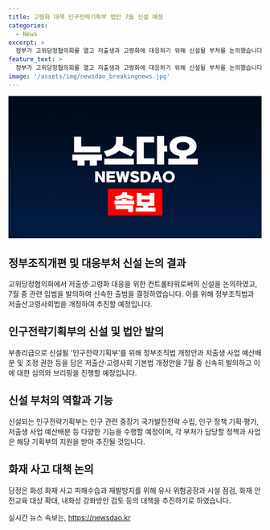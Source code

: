 ```yaml
---
title: 고령화 대책 인구전략기획부 법안 7월 신설 예정
categories:
  - News
excerpt: >
  정부가 고위당정협의회를 열고 저출생과 고령화에 대응하기 위해 신설될 부처를 논의했습니다. 이에 관련 법안을 7월 중 발의하고 신속히 추진할 예정이며, 새 부처는 인구 관련 정책 기획과 평가, 저출생 사업 예산배분 등을 담당할 것으로 전해졌습니다. 또한 화성 화재 사고 피해수습 및 재발방지 대책도 논의되었습니다. 당정의 결정을 토대로 정부조직법과 저출산·고령사회법이 개정될 예정입니다.
feature_text: >
  정부가 고위당정협의회를 열고 저출생과 고령화에 대응하기 위해 신설될 부처를 논의했습니다. 이에 관련 법안을 7월 중 발의하고 신속히 추진할 예정이며, 새 부처는 인구 관련 정책 기획과 평가, 저출생 사업 예산배분 등을 담당할 것으로 전해졌습니다. 또한 화성 화재 사고 피해수습 및 재발방지 대책도 논의되었습니다. 당정의 결정을 토대로 정부조직법과 저출산·고령사회법이 개정될 예정입니다.
image: '/assets/img/newsdao_breakingnews.jpg'
---
```


<p><img src="/assets/img/newsdao_breakingnews.jpg" alt="pcversion 속보" /></p>

<h2 data-ke-size="size26">정부조직개편 및 대응부처 신설 논의 결과</h2>

<p data-ke-size="size16">고위당정협의회에서 저출생·고령화 대응을 위한 컨트롤타워로써의 신설을 논의하였고, 7월 중 관련 입법을 발의하여 신속한 출범을 결정하였습니다. 이를 위해 정부조직법과 저출산고령사회법을 개정하여 추진할 예정입니다.</p>

<h2 data-ke-size="size26">인구전략기획부의 신설 및 법안 발의</h2>

<p data-ke-size="size16">부총리급으로 신설될 '인구전략기획부'를 위해 정부조직법 개정안과 저출생 사업 예산배분 및 조정 권한 등을 담은 저출산·고령사회 기본법 개정안을 7월 중 신속히 발의하고 이에 대한 심의와 브리핑을 진행할 예정입니다.</p>

<h2 data-ke-size="size26">신설 부처의 역할과 기능</h2>

<p data-ke-size="size16">신설되는 인구전략기획부는 인구 관련 중장기 국가발전전략 수립, 인구 정책 기획·평가, 저출생 사업 예산배분 등 다양한 기능을 수행할 예정이며, 각 부처가 담당할 정책과 사업은 해당 기획부의 지원을 받아 추진될 것입니다.</p>

<h2 data-ke-size="size26">화재 사고 대책 논의</h2>

<p data-ke-size="size16">당정은 화성 화재 사고 피해수습과 재발방지를 위해 유사 위험공장과 시설 점검, 화재 안전교육 대상 확대, 내화성 강화방안 검토 등의 대책을 추진하기로 하였습니다.</p>
실시간 뉴스 속보는, <a href="https://newsdao.kr" rel="dofollow">https://newsdao.kr</a>


